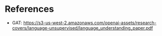 # References
- GAT: https://s3-us-west-2.amazonaws.com/openai-assets/research-covers/language-unsupervised/language_understanding_paper.pdf